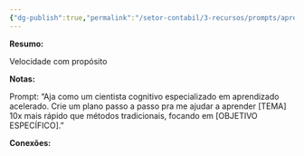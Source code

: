 ```yaml
---
{"dg-publish":true,"permalink":"/setor-contabil/3-recursos/prompts/aprenda-10x-mais-rapido/","dgPassFrontmatter":true,"created":"2025-06-18T09:25:58.556-03:00","updated":"2025-06-18T07:54:50.232-03:00"}
---
```




**Resumo:**

Velocidade com propósito

**Notas:**


Prompt:
“Aja como um cientista cognitivo especializado em aprendizado acelerado. Crie um plano passo a passo pra me ajudar a aprender [TEMA] 10x mais rápido que métodos tradicionais, focando em [OBJETIVO ESPECÍFICO].”



**Conexões:**
